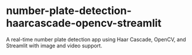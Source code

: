 # number-plate-detection-haarcascade-opencv-streamlit
A real-time number plate detection app using Haar Cascade, OpenCV, and Streamlit with image and video support.
